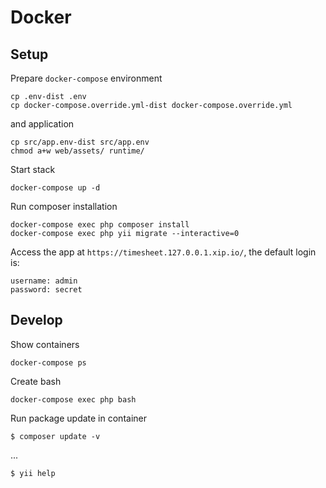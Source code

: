 # Docker

## Setup

Prepare `docker-compose` environment

    cp .env-dist .env
    cp docker-compose.override.yml-dist docker-compose.override.yml

and application    
    
    cp src/app.env-dist src/app.env
    chmod a+w web/assets/ runtime/

Start stack

    docker-compose up -d

Run composer installation

    docker-compose exec php composer install
    docker-compose exec php yii migrate --interactive=0

Access the app at `https://timesheet.127.0.0.1.xip.io/`, the default login is:

    username: admin
    password: secret


## Develop

Show containers

    docker-compose ps

Create bash    
    
    docker-compose exec php bash

Run package update in container    
    
    $ composer update -v

...

    $ yii help




